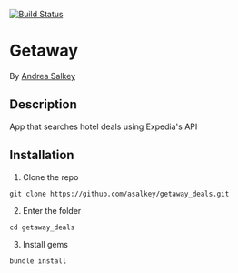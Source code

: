 [![Build Status](https://travis-ci.org/asalkey/getaway_deals.png?branch=master)](https://travis-ci.org/asalkey/getaway_deals)

# Getaway

By [Andrea Salkey](www.salkey.com)

## Description
App that searches hotel deals using Expedia's API


## Installation

1. Clone the repo
```
git clone https://github.com/asalkey/getaway_deals.git
```
2. Enter the folder
```
cd getaway_deals
```
3. Install gems
```
bundle install
```
